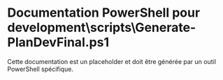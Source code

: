 # Documentation PowerShell pour development\scripts\Generate-PlanDevFinal.ps1

Cette documentation est un placeholder et doit être générée par un outil PowerShell spécifique.
